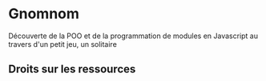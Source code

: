 # Gnomnom
Découverte de la POO et de la programmation de modules en Javascript au travers d'un petit jeu, un solitaire

## Droits sur les ressources
